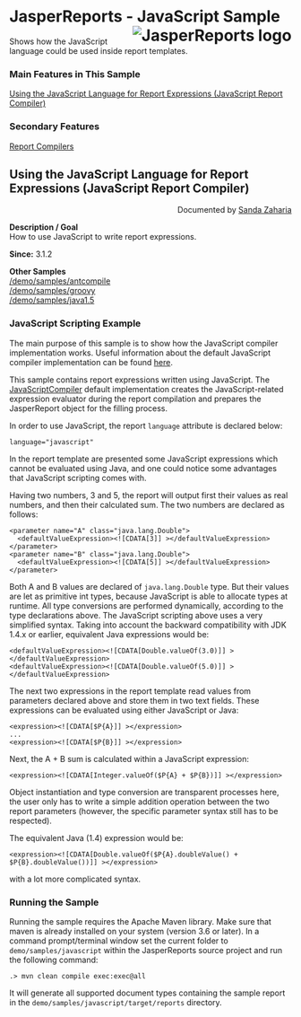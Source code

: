 
# JasperReports - JavaScript Sample <img src="https://jasperreports.sourceforge.net/resources/jasperreports.svg" alt="JasperReports logo" align="right"/>

Shows how the JavaScript language could be used inside report templates.

### Main Features in This Sample

[Using the JavaScript Language for Report Expressions (JavaScript Report Compiler)](#javascript)

### Secondary Features

[Report Compilers](../groovy/README.md#reportcompilers)

## <a name='javascript'>Using</a> the JavaScript Language for Report Expressions (JavaScript Report Compiler)
<div align="right">Documented by <a href='mailto:shertage@users.sourceforge.net'>Sanda Zaharia</a></div>

**Description / Goal**\
How to use JavaScript to write report expressions.

**Since:** 3.1.2

**Other Samples**\
[/demo/samples/antcompile](../antcompile/README.md)\
[/demo/samples/groovy](../groovy/README.md)\
[/demo/samples/java1.5](../java1.5/README.md)

### JavaScript Scripting Example

The main purpose of this sample is to show how the JavaScript compiler implementation works. Useful information about the default JavaScript compiler implementation can be found [here](../groovy/README.md#jsCompiler).

This sample contains report expressions written using JavaScript. The [JavaScriptCompiler](https://jasperreports.sourceforge.net/api/net/sf/jasperreports/compilers/JavaScriptCompiler.html) default implementation creates the JavaScript-related expression evaluator during the report compilation and prepares the JasperReport object for the filling process.

In order to use JavaScript, the report `language` attribute is declared below:

```
language="javascript"
```

In the report template are presented some JavaScript expressions which cannot be evaluated using Java, and one could notice some advantages that JavaScript scripting comes with.

Having two numbers, 3 and 5, the report will output first their values as real numbers, and then their calculated sum. The two numbers are declared as follows:

```
<parameter name="A" class="java.lang.Double">
  <defaultValueExpression><![CDATA[3]] ></defaultValueExpression>
</parameter>
<parameter name="B" class="java.lang.Double">
  <defaultValueExpression><![CDATA[5]] ></defaultValueExpression>
</parameter>
```

Both A and B values are declared of `java.lang.Double` type. But their values are let as primitive int types, because JavaScript is able to allocate types at runtime. All type conversions are performed dynamically, according to the type declarations above. The JavaScript scripting above uses a very simplified syntax. Taking into account the backward compatibility with JDK 1.4.x or earlier, equivalent Java expressions would be:

```
<defaultValueExpression><![CDATA[Double.valueOf(3.0)]] ></defaultValueExpression>
<defaultValueExpression><![CDATA[Double.valueOf(5.0)]] ></defaultValueExpression>
```

The next two expressions in the report template read values from parameters declared above and store them in two text fields. These expressions can be evaluated using either JavaScript or Java:

```
<expression><![CDATA[$P{A}]] ></expression>
...
<expression><![CDATA[$P{B}]] ></expression>
```

Next, the A + B sum is calculated within a JavaScript expression:

```
<expression><![CDATA[Integer.valueOf($P{A} + $P{B})]] ></expression>
```

Object instantiation and type conversion are transparent processes here, the user only has to write a simple addition operation between the two report parameters (however, the specific parameter syntax still has to be respected).

The equivalent Java (1.4) expression would be:

```
<expression><![CDATA[Double.valueOf($P{A}.doubleValue() + $P{B}.doubleValue())]] ></expression>
```

with a lot more complicated syntax.

### Running the Sample

Running the sample requires the Apache Maven library. Make sure that maven is already installed on your system (version 3.6 or later).
In a command prompt/terminal window set the current folder to `demo/samples/javascript` within the JasperReports source project and run the following command:

```
.> mvn clean compile exec:exec@all
```

It will generate all supported document types containing the sample report in the `demo/samples/javascript/target/reports` directory.
